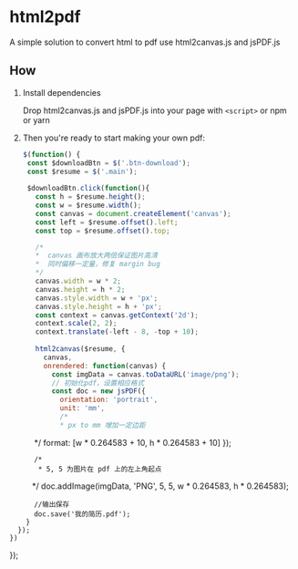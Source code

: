 # html2pdf
A simple solution to convert html to pdf use html2canvas.js and jsPDF.js

## How

1. Install dependencies
  
   Drop html2canvas.js and jsPDF.js into your page with `<script>` or npm or yarn
  
2. Then you're ready to start making your own pdf:

   ```js
   $(function() {
    const $downloadBtn = $('.btn-download');
    const $resume = $('.main');
    
    $downloadBtn.click(function(){
      const h = $resume.height();
      const w = $resume.width();
      const canvas = document.createElement('canvas');
      const left = $resume.offset().left;
      const top = $resume.offset().top;

      /*
      *  canvas 画布放大两倍保证图片高清
      *  同时偏移一定量，修复 margin bug
      */
      canvas.width = w * 2;
      canvas.height = h * 2;
      canvas.style.width = w + 'px';
      canvas.style.height = h + 'px';
      const context = canvas.getContext('2d');
      context.scale(2, 2);
      context.translate(-left - 8, -top + 10);
      
      html2canvas($resume, {
        canvas,
        onrendered: function(canvas) {
          const imgData = canvas.toDataURL('image/png');
          // 初始化pdf，设置相应格式
          const doc = new jsPDF({
            orientation: 'portrait',
            unit: 'mm',
            /*
            * px to mm 增加一定边距
            */
            format: [w * 0.264583 + 10, h * 0.264583 + 10]
          });

          /* 
           * 5, 5 为图片在 pdf 上的左上角起点
           */
          doc.addImage(imgData, 'PNG', 5, 5, w * 0.264583, h * 0.264583);

          //输出保存
          doc.save('我的简历.pdf');
        }
      });
    })
   });
   ```
